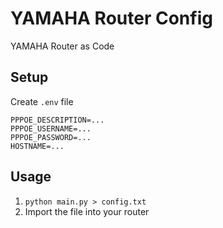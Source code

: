 # YAMAHA Router Config
YAMAHA Router as Code

## Setup
Create `.env` file

```
PPPOE_DESCRIPTION=...
PPPOE_USERNAME=...
PPPOE_PASSWORD=...
HOSTNAME=...
```

## Usage
1. `python main.py > config.txt`
2. Import the file into your router